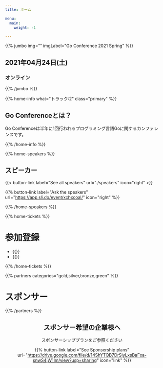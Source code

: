 ```yaml
---
title: ホーム

menu:
  main:
    weight: -1

---
```


{{% jumbo img="" imgLabel="Go Conference 2021 Spring" %}}

## 2021年04月24日(土) 
### オンライン

<!--connpassへのリンクを貼る
<a class="btn primary" href="https://gocon.connpass.com/event/148602/" target="_blank"><svg class="icon icon-cfp"><use xlink:href="#ticket"></use></svg>カンファレンスチケット</a> <a class="btn primary" href="https://gocon.connpass.com/event/149447/" target="_blank"><svg class="icon icon-cfp"><use xlink:href="#ticket"></use></svg>懇親会チケット</a>
-->

{{% /jumbo %}}

{{% home-info what="トラック:2" class="primary" %}}
## Go Conferenceとは？

Go Conferenceは半年に1回行われるプログラミング言語Goに関するカンファレンスです。

{{% /home-info %}}

<!-- ... -->
<!-- ... -->
<!-- ... -->

{{% home-speakers %}}
## スピーカー

{{< button-link label="See all speakers"
                url="./speakers"
                icon="right" >}}

{{% button-link label="Ask the speakers"
url="https://app.sli.do/event/xchxcoal/"
icon="right" %}}

{{% /home-speakers %}}

{{% home-tickets %}}
# 参加登録

<ul>
<li>{{<ticket name="セッション"
           starts="2021-03-29"
           ends="2021-04-24"
           price="無料"
           url="https://gocon.connpass.com/event/208896/">}}</li>

<li>{{<ticket name="懇親会 & ハンズオン"
           starts="2021-03-29"
           ends="2021-04-24"
           price="無料"
           url="https://gocon.connpass.com/event/209271/">}}
</li>
</ul>

{{% /home-tickets %}}


{{% partners categories="gold,silver,bronze,green" %}}
# スポンサー

{{% /partners %}}

<div style="text-align: center; margin-bottom: 20px;">

## スポンサー希望の企業様へ
スポンサーシッププランをご参照ください

{{% button-link label="See Sponsership plans"
                url="https://drive.google.com/file/d/14ShYTQB7DrSiyLxsBaFxa-snwS4jW1Im/view?usp=sharing"
                icon="link" %}}
</div>

<!-- ... -->

<!-- ... -->
